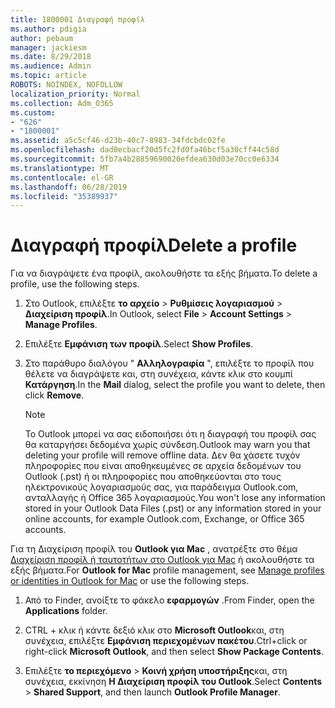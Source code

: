 ```yaml
---
title: 1800001 Διαγραφή προφίλ
ms.author: pdigia
author: pebaum
manager: jackiesm
ms.date: 8/29/2018
ms.audience: Admin
ms.topic: article
ROBOTS: NOINDEX, NOFOLLOW
localization_priority: Normal
ms.collection: Adm_O365
ms.custom:
- "626"
- "1800001"
ms.assetid: a5c5cf46-d23b-40c7-8983-34fdcbdc02fe
ms.openlocfilehash: dad0ecbacf20d5fc2fd0fa46bcf5a30cff44c58d
ms.sourcegitcommit: 5fb7a4b28859690020efdea630d03e70cc0e6334
ms.translationtype: MT
ms.contentlocale: el-GR
ms.lasthandoff: 06/28/2019
ms.locfileid: "35389937"
---
```

# <a name="delete-a-profile"></a><span data-ttu-id="4f842-102">Διαγραφή προφίλ</span><span class="sxs-lookup"><span data-stu-id="4f842-102">Delete a profile</span></span>

<span data-ttu-id="4f842-103">Για να διαγράψετε ένα προφίλ, ακολουθήστε τα εξής βήματα.</span><span class="sxs-lookup"><span data-stu-id="4f842-103">To delete a profile, use the following steps.</span></span>
  
1. <span data-ttu-id="4f842-104">Στο Outlook, επιλέξτε **το αρχείο** \> **Ρυθμίσεις λογαριασμού** \> **Διαχείριση προφίλ**.</span><span class="sxs-lookup"><span data-stu-id="4f842-104">In Outlook, select **File** \> **Account Settings** \> **Manage Profiles**.</span></span>

2. <span data-ttu-id="4f842-105">Επιλέξτε **Εμφάνιση των προφίλ**.</span><span class="sxs-lookup"><span data-stu-id="4f842-105">Select **Show Profiles**.</span></span>

3. <span data-ttu-id="4f842-106">Στο παράθυρο διαλόγου " **Αλληλογραφία** ", επιλέξτε το προφίλ που θέλετε να διαγράψετε και, στη συνέχεια, κάντε κλικ στο κουμπί **Κατάργηση**.</span><span class="sxs-lookup"><span data-stu-id="4f842-106">In the **Mail** dialog, select the profile you want to delete, then click **Remove**.</span></span>

    > [!NOTE]
    > <span data-ttu-id="4f842-107">Το Outlook μπορεί να σας ειδοποιήσει ότι η διαγραφή του προφίλ σας θα καταργήσει δεδομένα χωρίς σύνδεση.</span><span class="sxs-lookup"><span data-stu-id="4f842-107">Outlook may warn you that deleting your profile will remove offline data.</span></span> <span data-ttu-id="4f842-108">Δεν θα χάσετε τυχόν πληροφορίες που είναι αποθηκευμένες σε αρχεία δεδομένων του Outlook (.pst) ή οι πληροφορίες που αποθηκεύονται στο τους ηλεκτρονικούς λογαριασμούς σας, για παράδειγμα Outlook.com, ανταλλαγής ή Office 365 λογαριασμούς.</span><span class="sxs-lookup"><span data-stu-id="4f842-108">You won't lose any information stored in your Outlook Data Files (.pst) or any information stored in your online accounts, for example Outlook.com, Exchange, or Office 365 accounts.</span></span>
  
<span data-ttu-id="4f842-109">Για τη Διαχείριση προφίλ του **Outlook για Mac** , ανατρέξτε στο θέμα [Διαχείριση προφίλ ή ταυτοτήτων στο Outlook για Mac](https://support.office.com/article/fed2a955-74df-4a24-bef6-78a426958c4c.aspx) ή ακολουθήστε τα εξής βήματα.</span><span class="sxs-lookup"><span data-stu-id="4f842-109">For **Outlook for Mac** profile management, see [Manage profiles or identities in Outlook for Mac](https://support.office.com/article/fed2a955-74df-4a24-bef6-78a426958c4c.aspx) or use the following steps.</span></span>
  
1. <span data-ttu-id="4f842-110">Από το Finder, ανοίξτε το φάκελο **εφαρμογών** .</span><span class="sxs-lookup"><span data-stu-id="4f842-110">From Finder, open the **Applications** folder.</span></span>

2. <span data-ttu-id="4f842-111">CTRL + κλικ ή κάντε δεξιό κλικ στο **Microsoft Outlook**και, στη συνέχεια, επιλέξτε **Εμφάνιση περιεχομένων πακέτου**.</span><span class="sxs-lookup"><span data-stu-id="4f842-111">Ctrl+click or right-click **Microsoft Outlook**, and then select **Show Package Contents**.</span></span>

3. <span data-ttu-id="4f842-112">Επιλέξτε **το περιεχόμενο** \> **Κοινή χρήση υποστήριξης**και, στη συνέχεια, εκκίνηση **Η Διαχείριση προφίλ του Outlook**.</span><span class="sxs-lookup"><span data-stu-id="4f842-112">Select **Contents** \> **Shared Support**, and then launch **Outlook Profile Manager**.</span></span>
